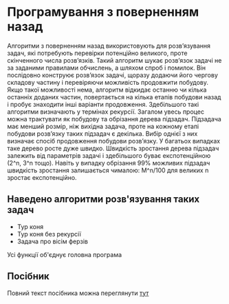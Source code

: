 # Програмування з поверненням назад

Алгоритми з поверненням назад використовують для розв’язування задач, які потребують перевірки потенційно великого, проте скінченного числа розв’язків. 
Такий алгоритм шукає розв’язок задачі не за заданими правилами обчислень, а шляхом спроб і помилок. Він послідовно конструює розв’язок задачі, щоразу 
додаючи його чергову складову частину і перевіряючи можливість продовжити побудову. Якщо такої можливості нема, алгоритм відкидає останню чи кілька 
останніх доданих частин, повертається на кілька етапів побудови назад і пробує знаходити інші варіанти продовження. Здебільшого такі алгоритми визначають 
у термінах рекурсії. Загалом увесь процес можна трактувати як побудову та обрізання дерева підзадач. Підзадача має менший розмір, ніж вихідна задача, 
проте на кожному етапі побудови розв’язку таких підзадач є декілька. Вибір однієї з них визначає спосіб продовження побудови розв’язку. У багатьох випадках 
таке дерево росте дуже швидко. Швидкість зростання дерева підзадач залежить від параметрів задачі і здебільшого буває експотенційною (2^n, 3^n тощо). 
Навіть у випадку обрізання 99% можливих підзадач швидкість зростання залишається чималою: M^n/100 для великих n зростає експотенційно.

## Наведено алгоритми розв'язування таких задач

- Тур коня
- Тур коня без рекурсії
- Задача про вісім ферзів

Усі функції об'єднує головна програма

## Посібник
Повний текст посібника можна переглянути [тут](https://lnuittutor.github.io/)
